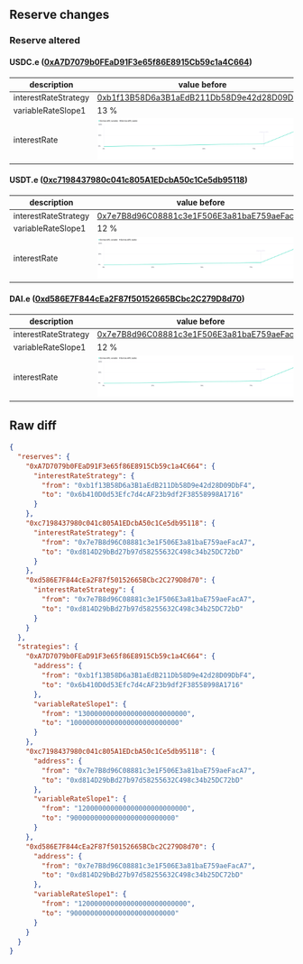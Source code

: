 ## Reserve changes

### Reserve altered

#### USDC.e ([0xA7D7079b0FEaD91F3e65f86E8915Cb59c1a4C664](https://snowscan.xyz/address/0xA7D7079b0FEaD91F3e65f86E8915Cb59c1a4C664))

| description | value before | value after |
| --- | --- | --- |
| interestRateStrategy | [0xb1f13B58D6a3B1aEdB211Db58D9e42d28D09DbF4](https://snowscan.xyz/address/0xb1f13B58D6a3B1aEdB211Db58D9e42d28D09DbF4) | [0x6b410D0d53Efc7d4cAF23b9df2F38558998A1716](https://snowscan.xyz/address/0x6b410D0d53Efc7d4cAF23b9df2F38558998A1716) |
| variableRateSlope1 | 13 % | 10 % |
| interestRate | ![before](/.assets/ebccca66b9c426e3cc1dbbc7f4951b3043ab0eb0.svg) | ![after](/.assets/2633c80d8197b26e77ccf20e99ba7d7d77c645d7.svg) |

#### USDT.e ([0xc7198437980c041c805A1EDcbA50c1Ce5db95118](https://snowscan.xyz/address/0xc7198437980c041c805A1EDcbA50c1Ce5db95118))

| description | value before | value after |
| --- | --- | --- |
| interestRateStrategy | [0x7e7B8d96C08881c3e1F506E3a81baE759aeFacA7](https://snowscan.xyz/address/0x7e7B8d96C08881c3e1F506E3a81baE759aeFacA7) | [0xd814D29bBd27b97d58255632C498c34b25DC72bD](https://snowscan.xyz/address/0xd814D29bBd27b97d58255632C498c34b25DC72bD) |
| variableRateSlope1 | 12 % | 9 % |
| interestRate | ![before](/.assets/28fac0d10e4291c98082d817d0b0f896a2cf8f2b.svg) | ![after](/.assets/cefc020957a48e5032cf475e71d8fc065adbfc61.svg) |

#### DAI.e ([0xd586E7F844cEa2F87f50152665BCbc2C279D8d70](https://snowscan.xyz/address/0xd586E7F844cEa2F87f50152665BCbc2C279D8d70))

| description | value before | value after |
| --- | --- | --- |
| interestRateStrategy | [0x7e7B8d96C08881c3e1F506E3a81baE759aeFacA7](https://snowscan.xyz/address/0x7e7B8d96C08881c3e1F506E3a81baE759aeFacA7) | [0xd814D29bBd27b97d58255632C498c34b25DC72bD](https://snowscan.xyz/address/0xd814D29bBd27b97d58255632C498c34b25DC72bD) |
| variableRateSlope1 | 12 % | 9 % |
| interestRate | ![before](/.assets/28fac0d10e4291c98082d817d0b0f896a2cf8f2b.svg) | ![after](/.assets/cefc020957a48e5032cf475e71d8fc065adbfc61.svg) |

## Raw diff

```json
{
  "reserves": {
    "0xA7D7079b0FEaD91F3e65f86E8915Cb59c1a4C664": {
      "interestRateStrategy": {
        "from": "0xb1f13B58D6a3B1aEdB211Db58D9e42d28D09DbF4",
        "to": "0x6b410D0d53Efc7d4cAF23b9df2F38558998A1716"
      }
    },
    "0xc7198437980c041c805A1EDcbA50c1Ce5db95118": {
      "interestRateStrategy": {
        "from": "0x7e7B8d96C08881c3e1F506E3a81baE759aeFacA7",
        "to": "0xd814D29bBd27b97d58255632C498c34b25DC72bD"
      }
    },
    "0xd586E7F844cEa2F87f50152665BCbc2C279D8d70": {
      "interestRateStrategy": {
        "from": "0x7e7B8d96C08881c3e1F506E3a81baE759aeFacA7",
        "to": "0xd814D29bBd27b97d58255632C498c34b25DC72bD"
      }
    }
  },
  "strategies": {
    "0xA7D7079b0FEaD91F3e65f86E8915Cb59c1a4C664": {
      "address": {
        "from": "0xb1f13B58D6a3B1aEdB211Db58D9e42d28D09DbF4",
        "to": "0x6b410D0d53Efc7d4cAF23b9df2F38558998A1716"
      },
      "variableRateSlope1": {
        "from": "130000000000000000000000000",
        "to": "100000000000000000000000000"
      }
    },
    "0xc7198437980c041c805A1EDcbA50c1Ce5db95118": {
      "address": {
        "from": "0x7e7B8d96C08881c3e1F506E3a81baE759aeFacA7",
        "to": "0xd814D29bBd27b97d58255632C498c34b25DC72bD"
      },
      "variableRateSlope1": {
        "from": "120000000000000000000000000",
        "to": "90000000000000000000000000"
      }
    },
    "0xd586E7F844cEa2F87f50152665BCbc2C279D8d70": {
      "address": {
        "from": "0x7e7B8d96C08881c3e1F506E3a81baE759aeFacA7",
        "to": "0xd814D29bBd27b97d58255632C498c34b25DC72bD"
      },
      "variableRateSlope1": {
        "from": "120000000000000000000000000",
        "to": "90000000000000000000000000"
      }
    }
  }
}
```